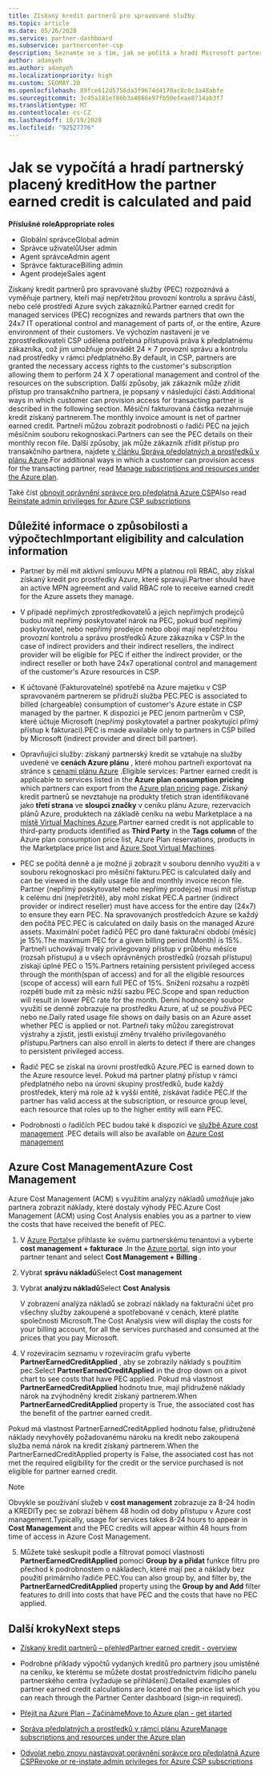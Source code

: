 ```yaml
---
title: Získaný kredit partnerů pro spravované služby
ms.topic: article
ms.date: 05/26/2020
ms.service: partner-dashboard
ms.subservice: partnercenter-csp
description: Seznamte se s tím, jak se počítá a hradí Microsoft partnerd Credit (PEC) pro spravované služby a jak zajistit, abyste měli nárok na to.
author: adamyeh
ms.author: adamyeh
ms.localizationpriority: high
ms.custom: SEOMAY.20
ms.openlocfilehash: 89fce612d5756da3f9674d4170ac8c0c3a48abfe
ms.sourcegitcommit: 3c45a181ef86b3a4866e97fb50efeae8714ab3f7
ms.translationtype: MT
ms.contentlocale: cs-CZ
ms.lasthandoff: 10/19/2020
ms.locfileid: "92527776"
---
```

# <a name="how-the-partner-earned-credit-is-calculated-and-paid"></a><span data-ttu-id="46e56-103">Jak se vypočítá a hradí partnerský placený kredit</span><span class="sxs-lookup"><span data-stu-id="46e56-103">How the partner earned credit is calculated and paid</span></span>

<span data-ttu-id="46e56-104">**Příslušné role**</span><span class="sxs-lookup"><span data-stu-id="46e56-104">**Appropriate roles**</span></span>

- <span data-ttu-id="46e56-105">Globální správce</span><span class="sxs-lookup"><span data-stu-id="46e56-105">Global admin</span></span>
- <span data-ttu-id="46e56-106">Správce uživatelů</span><span class="sxs-lookup"><span data-stu-id="46e56-106">User admin</span></span>
- <span data-ttu-id="46e56-107">Agent správce</span><span class="sxs-lookup"><span data-stu-id="46e56-107">Admin agent</span></span>
- <span data-ttu-id="46e56-108">Správce fakturace</span><span class="sxs-lookup"><span data-stu-id="46e56-108">Billing admin</span></span>
- <span data-ttu-id="46e56-109">Agent prodeje</span><span class="sxs-lookup"><span data-stu-id="46e56-109">Sales agent</span></span>

<span data-ttu-id="46e56-110">Získaný kredit partnerů pro spravované služby (PEC) rozpoznává a vyměňuje partnery, kteří mají nepřetržitou provozní kontrolu a správu částí, nebo celé prostředí Azure svých zákazníků.</span><span class="sxs-lookup"><span data-stu-id="46e56-110">Partner earned credit for managed services (PEC) recognizes and rewards partners that own the 24x7 IT operational control and management of parts of, or the entire, Azure environment of their customers.</span></span> <span data-ttu-id="46e56-111">Ve výchozím nastavení je ve zprostředkovateli CSP udělena potřebná přístupová práva k předplatnému zákazníka, což jim umožňuje provádět 24 × 7 provozní správu a kontrolu nad prostředky v rámci předplatného.</span><span class="sxs-lookup"><span data-stu-id="46e56-111">By default, in CSP, partners are granted the necessary access rights to the customer's subscription allowing them to perform 24 X 7 operational management and control of the resources on the subscription.</span></span> <span data-ttu-id="46e56-112">Další způsoby, jak zákazník může zřídit přístup pro transakčního partnera, je popsaný v následující části.</span><span class="sxs-lookup"><span data-stu-id="46e56-112">Additional ways in which customer can provision access for transacting partner is described in the following section.</span></span> <span data-ttu-id="46e56-113">Měsíční fakturovaná částka nezahrnuje kredit získaný partnerem.</span><span class="sxs-lookup"><span data-stu-id="46e56-113">The monthly invoice amount is net of partner earned credit.</span></span> <span data-ttu-id="46e56-114">Partneři můžou zobrazit podrobnosti o řadiči PEC na jejich měsíčním souboru rekognoskaci.</span><span class="sxs-lookup"><span data-stu-id="46e56-114">Partners can see the PEC details on their monthly recon file.</span></span> <span data-ttu-id="46e56-115">Další způsoby, jak může zákazník zřídit přístup pro transakčního partnera, najdete [v článku Správa předplatných a prostředků v plánu Azure](azure-plan-manage.md).</span><span class="sxs-lookup"><span data-stu-id="46e56-115">For additional ways in which a customer can provision access for the transacting partner, read [Manage subscriptions and resources under the Azure plan](azure-plan-manage.md).</span></span>

<span data-ttu-id="46e56-116">Také číst [obnovit oprávnění správce pro předplatná Azure CSP](revoke-reinstate-csp.md)</span><span class="sxs-lookup"><span data-stu-id="46e56-116">Also read [Reinstate admin privileges for Azure CSP subscriptions](revoke-reinstate-csp.md)</span></span>

## <a name="important-eligibility-and-calculation-information"></a><span data-ttu-id="46e56-117">Důležité informace o způsobilosti a výpočtech</span><span class="sxs-lookup"><span data-stu-id="46e56-117">Important eligibility and calculation information</span></span>

- <span data-ttu-id="46e56-118">Partner by měl mít aktivní smlouvu MPN a platnou roli RBAC, aby získal získaný kredit pro prostředky Azure, které spravují.</span><span class="sxs-lookup"><span data-stu-id="46e56-118">Partner should have an active MPN agreement and valid RBAC role to receive earned credit for the Azure assets they manage.</span></span> 

- <span data-ttu-id="46e56-119">V případě nepřímých zprostředkovatelů a jejich nepřímých prodejců budou mít nepřímý poskytovatel nárok na PEC, pokud buď nepřímý poskytovatel, nebo nepřímý prodejce nebo obojí mají nepřetržitou provozní kontrolu a správu prostředků Azure zákazníka v CSP.</span><span class="sxs-lookup"><span data-stu-id="46e56-119">In the case of indirect providers and their indirect resellers, the indirect provider will be eligible for PEC if either the indirect provider, or the indirect reseller or both have 24x7 operational control and management of the customer's Azure resources in CSP.</span></span>

- <span data-ttu-id="46e56-120">K účtované (Fakturovatelné) spotřebě na Azure majetku v CSP spravovaném partnerem se přidruží služba PEC.</span><span class="sxs-lookup"><span data-stu-id="46e56-120">PEC is associated to billed (chargeable) consumption of customer's Azure estate in CSP managed by the partner.</span></span> <span data-ttu-id="46e56-121">K dispozici je PEC jenom partnerům v CSP, které účtuje Microsoft (nepřímý poskytovatel a partner poskytující přímý přístup k fakturaci).</span><span class="sxs-lookup"><span data-stu-id="46e56-121">PEC is made available only to partners in CSP billed by Microsoft (indirect provider and direct bill partner).</span></span> 

- <span data-ttu-id="46e56-122">Opravňující služby: získaný partnerský kredit se vztahuje na služby uvedené ve **cenách Azure plánu** , které mohou partneři exportovat na stránce s [cenami plánu Azure](https://partner.microsoft.com/commerce/sales) .</span><span class="sxs-lookup"><span data-stu-id="46e56-122">Eligible services: Partner earned credit is applicable to services listed in the **Azure plan consumption pricing** which partners can export from the [Azure plan pricing](https://partner.microsoft.com/commerce/sales) page.</span></span> <span data-ttu-id="46e56-123">Získaný kredit partnerů se nevztahuje na produkty třetích stran identifikované jako **třetí strana** ve **sloupci značky** v ceníku plánu Azure, rezervacích plánů Azure, produktech na základě ceníku na webu Marketplace a na [místě Virtual Machines Azure](https://partner.microsoft.com/resources/collection/azure-spot-in-csp#/).</span><span class="sxs-lookup"><span data-stu-id="46e56-123">Partner earned credit is not applicable to third-party products identified as **Third Party** in the **Tags column** of the Azure plan consumption price list, Azure Plan reservations, products in the Marketplace price list and [Azure Spot Virtual Machines](https://partner.microsoft.com/resources/collection/azure-spot-in-csp#/).</span></span>

- <span data-ttu-id="46e56-124">PEC se počítá denně a je možné ji zobrazit v souboru denního využití a v souboru rekognoskaci pro měsíční fakturu.</span><span class="sxs-lookup"><span data-stu-id="46e56-124">PEC is calculated daily and can be viewed in the daily usage file and monthly invoice recon file.</span></span> <span data-ttu-id="46e56-125">Partner (nepřímý poskytovatel nebo nepřímý prodejce) musí mít přístup k celému dni (nepřetržitě), aby mohl získat PEC.</span><span class="sxs-lookup"><span data-stu-id="46e56-125">A partner (indirect provider or indirect reseller) must have access for the entire day (24x7) to ensure they earn PEC.</span></span> <span data-ttu-id="46e56-126">Na spravovaných prostředcích Azure se každý den počítá PEC.</span><span class="sxs-lookup"><span data-stu-id="46e56-126">PEC is calculated on daily basis on the managed Azure assets.</span></span> <span data-ttu-id="46e56-127">Maximální počet řadičů PEC pro dané fakturační období (měsíc) je 15%.</span><span class="sxs-lookup"><span data-stu-id="46e56-127">The maximum PEC for a given billing period (Month) is 15%.</span></span> <span data-ttu-id="46e56-128">Partneři uchovávají trvalý privilegovaný přístup v průběhu měsíce (rozsah přístupu) a u všech oprávněných prostředků (rozsah přístupu) získají úplné PEC o 15%.</span><span class="sxs-lookup"><span data-stu-id="46e56-128">Partners retaining persistent privileged access through the month(span of access) and for all the eligible resources (scope of access) will earn full PEC of 15%.</span></span> <span data-ttu-id="46e56-129">Snížení rozsahu a rozpětí rozpětí bude mít za měsíc nižší sazbu PEC.</span><span class="sxs-lookup"><span data-stu-id="46e56-129">Scope and span reduction will result in lower PEC rate for the month.</span></span> <span data-ttu-id="46e56-130">Denní hodnocený soubor využití se denně zobrazuje na prostředku Azure, ať už se používá PEC nebo ne.</span><span class="sxs-lookup"><span data-stu-id="46e56-130">Daily rated usage file shows on daily basis on an Azure asset whether PEC is applied or not.</span></span> <span data-ttu-id="46e56-131">Partneři taky můžou zaregistrovat výstrahy a zjistit, jestli existují změny trvalého privilegovaného přístupu.</span><span class="sxs-lookup"><span data-stu-id="46e56-131">Partners can also enroll in alerts to detect if there are changes to persistent privileged access.</span></span>

- <span data-ttu-id="46e56-132">Řadič PEC se získal na úrovni prostředků Azure.</span><span class="sxs-lookup"><span data-stu-id="46e56-132">PEC is earned down to the Azure resource level.</span></span> <span data-ttu-id="46e56-133">Pokud má partner platný přístup v rámci předplatného nebo na úrovni skupiny prostředků, bude každý prostředek, který má role až k vyšší entitě, získávat řadiče PEC.</span><span class="sxs-lookup"><span data-stu-id="46e56-133">If the partner has valid access at the subscription, or resource group level, each resource that roles up to the higher entity will earn PEC.</span></span>  

- <span data-ttu-id="46e56-134">Podrobnosti o řadičích PEC budou také k dispozici ve [službě Azure cost management](/azure/cost-management-billing/costs/get-started-partners) .</span><span class="sxs-lookup"><span data-stu-id="46e56-134">PEC details will also be available on [Azure Cost management](/azure/cost-management-billing/costs/get-started-partners)</span></span>

## <a name="azure-cost-management"></a><span data-ttu-id="46e56-135">Azure Cost Management</span><span class="sxs-lookup"><span data-stu-id="46e56-135">Azure Cost Management</span></span>

<span data-ttu-id="46e56-136">Azure Cost Management (ACM) s využitím analýzy nákladů umožňuje jako partnera zobrazit náklady, které dostaly výhody PEC.</span><span class="sxs-lookup"><span data-stu-id="46e56-136">Azure Cost Management (ACM) using Cost Analysis enables you as a partner to view the costs that have received the benefit of PEC.</span></span>  

1. <span data-ttu-id="46e56-137">V [Azure Portal](https://portal.azure.com)se přihlaste ke svému partnerskému tenantovi a vyberte **cost management + fakturace** .</span><span class="sxs-lookup"><span data-stu-id="46e56-137">In the [Azure portal](https://portal.azure.com), sign into your partner tenant and select **Cost Management + Billing** .</span></span>

2. <span data-ttu-id="46e56-138">Vybrat **správu nákladů**</span><span class="sxs-lookup"><span data-stu-id="46e56-138">Select **Cost management**</span></span>

3. <span data-ttu-id="46e56-139">Vybrat **analýzu nákladů**</span><span class="sxs-lookup"><span data-stu-id="46e56-139">Select **Cost Analysis**</span></span>

   <span data-ttu-id="46e56-140">V zobrazení analýza nákladů se zobrazí náklady na fakturační účet pro všechny služby zakoupené a spotřebované v cenách, které platíte společnosti Microsoft.</span><span class="sxs-lookup"><span data-stu-id="46e56-140">The Cost Analysis view will display the costs for your billing account, for all the services purchased and consumed at the prices that you pay Microsoft.</span></span>

4. <span data-ttu-id="46e56-141">V rozevíracím seznamu v rozevíracím grafu vyberte **PartnerEarnedCreditApplied** , aby se zobrazily náklady s použitím pec.</span><span class="sxs-lookup"><span data-stu-id="46e56-141">Select **PartnerEarnedCreditApplied** in the drop down on a pivot chart to see costs that have PEC applied.</span></span> <span data-ttu-id="46e56-142">Pokud má vlastnost **PartnerEarnedCreditApplied** hodnotu true, mají přidružené náklady nárok na zvýhodněný kredit získaný partnerem.</span><span class="sxs-lookup"><span data-stu-id="46e56-142">When **PartnerEarnedCreditApplied** property is True, the associated cost has the benefit of the partner earned credit.</span></span> 

<span data-ttu-id="46e56-143">Pokud má vlastnost PartnerEarnedCreditApplied hodnotu false, přidružené náklady nevyhověly požadovanému nároku na kredit nebo zakoupená služba nemá nárok na kredit získaný partnerem.</span><span class="sxs-lookup"><span data-stu-id="46e56-143">When the PartnerEarnedCreditApplied property is False, the associated cost has not met the required eligibility for the credit or the service purchased is not eligible for partner earned credit.</span></span>

>[!NOTE] 
><span data-ttu-id="46e56-144">Obvykle se používání služeb v **cost management** zobrazuje za 8-24 hodin a KREDITy pec se zobrazí během 48 hodin od doby přístupu v Azure cost management.</span><span class="sxs-lookup"><span data-stu-id="46e56-144">Typically, usage for services takes 8-24 hours to appear in **Cost Management** and the PEC credits will appear within 48 hours from time of access in Azure Cost Management.</span></span>

5. <span data-ttu-id="46e56-145">Můžete také seskupit podle a filtrovat pomocí vlastnosti **PartnerEarnedCreditApplied** pomocí **Group by a přidat** funkce filtru pro přechod k podrobnostem o nákladech, které mají pec a náklady bez použití primárního řadiče PEC.</span><span class="sxs-lookup"><span data-stu-id="46e56-145">You can also group by, and filter by, the **PartnerEarnedCreditApplied** property using the **Group by and Add** filter features to drill into costs that have PEC and the costs that have no PEC applied.</span></span>

## <a name="next-steps"></a><span data-ttu-id="46e56-146">Další kroky</span><span class="sxs-lookup"><span data-stu-id="46e56-146">Next steps</span></span>

- [<span data-ttu-id="46e56-147">Získaný kredit partnerů – přehled</span><span class="sxs-lookup"><span data-stu-id="46e56-147">Partner earned credit - overview</span></span>](partner-earned-credit.md)

- <span data-ttu-id="46e56-148">Podrobné příklady výpočtů vydaných kreditů pro partnery jsou umístěné na ceníku, ke kterému se můžete dostat prostřednictvím řídicího panelu partnerského centra (vyžaduje se přihlášení).</span><span class="sxs-lookup"><span data-stu-id="46e56-148">Detailed examples of partner earned credit calculations are located on the price list which you can reach through the Partner Center dashboard (sign-in required).</span></span>

- [<span data-ttu-id="46e56-149">Přejít na Azure Plan – Začínáme</span><span class="sxs-lookup"><span data-stu-id="46e56-149">Move to Azure plan - get started</span></span>](azure-plan-get-started.md)

- [<span data-ttu-id="46e56-150">Správa předplatných a prostředků v rámci plánu Azure</span><span class="sxs-lookup"><span data-stu-id="46e56-150">Manage subscriptions and resources under the Azure plan</span></span>](azure-plan-manage.md)

- [<span data-ttu-id="46e56-151">Odvolat nebo znovu nastavovat oprávnění správce pro předplatná Azure CSP</span><span class="sxs-lookup"><span data-stu-id="46e56-151">Revoke or re-instate admin privileges for Azure CSP subscriptions</span></span>](revoke-reinstate-csp.md)

